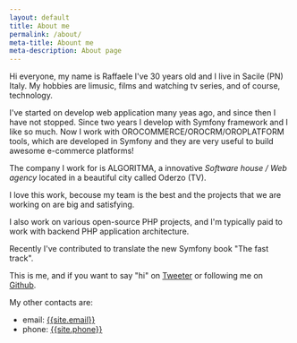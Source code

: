 ```yaml
---
layout: default
title: About me
permalink: /about/
meta-title: Abount me
meta-description: About page
---
```

Hi everyone, my name is Raffaele I've 30 years old and I live in Sacile (PN) Italy. My hobbies are limusic, films and watching tv series,
and of course, technology.

I've started on develop web application many yeas ago, and since then I have not stopped. Since two years I develop with Symfony framework and I like so much.
Now I work with OROCOMMERCE/OROCRM/OROPLATFORM tools, which are developed in Symfony and they are very useful to build awesome e-commerce platforms!

The company I work for is ALGORITMA, a innovative *Software house / Web agency* located in a beautiful city called Oderzo (TV).

I love this work, becouse my team is the best and the projects that we are working on are big and satisfying. 

I also work on various open-source PHP projects, and I'm typically paid to work with backend PHP application architecture.

Recently I've contributed to translate the new Symfony book "The fast track".

This is me, and if you want to say "hi" on <a href="https://twitter.com/{{site.twitter_username}}" target="_blank"><i class="fa fa-twitter social" aria-hidden="true"></i> Tweeter</a>
or following me on <a href="https://github.com/{{site.github_username}}" target="_blank"><i class="fa fa-github social" aria-hidden="true"></i> Github</a>.

My other contacts are:
- email: <a href="mailto:{{site.email}}">{{site.email}}</a>
- phone: <a href="tel:{{site.phone}}">{{site.phone}}</a>
